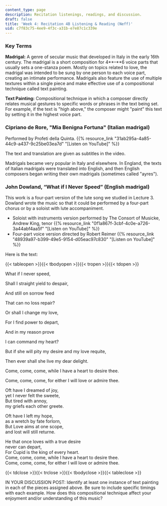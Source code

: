 ```yaml
---
content_type: page
description: Recitation listenings, readings, and discussion.
draft: false
title: 'Week 4: Recitation 4B Listening & Reading (Neff)'
uid: c7f83c75-4ee9-4f3c-a31b-e7e87c1c339e
---
```

### **Key Terms**

**Madrigal:** A genre of secular music that developed in Italy in the early 16th century. The madrigal is a short composition for 4**–**6 voice parts that usually sets a one-stanza poem. Mostly on topics related to love, the madrigal was intended to be sung by one person to each voice part, creating an intimate performance. Madrigals also feature the use of multiple textures within a single piece and make effective use of a compositional technique called text painting.

**Text Painting:** Compositional technique in which a composer directly relates musical gestures to specific words or phrases in the text being set. For example, if the text is "high above," the composer might "paint" this text by setting it in the highest voice part.

### Cipriano de Rore, "Mia Benigna Fortuna" (Italian madrigal)

Performed by Profeti della Quinta. {{% resource_link "31ab295a-4a85-44c9-a437-9c25be03ea7d" "[Listen on YouTube]" %}}

The text and translation are given as subtitles in the video.

Madrigals became very popular in Italy and elsewhere. In England, the texts of Italian madrigals were translated into English, and then English composers began writing their own madrigals (sometimes called "ayres").

### John Dowland, “What if I Never Speed” (English madrigal)

This work is a four-part version of the lute song we studied in Lecture 3. Dowland wrote the music so that it could be performed by a four-part chorus or by a soloist with lute accompaniment.

- Soloist with instruments version performed by The Consort of Musicke, Andrew King, tenor {{% resource_link "0f1a867f-3cbf-4c0e-a726-3a44abf4aa5f" "[Listen on YouTube]" %}}
- Four-part voice version directed by Robert Reimer {{% resource_link "48939a97-b399-49e5-9154-d05eac97c830" "[Listen on YouTube]" %}}

Here is the text:

{{< tableopen >}}{{< tbodyopen >}}{{< tropen >}}{{< tdopen >}}

What if I never speed, 

Shall I straight yield to despair, 

And still on sorrow feed 

That can no loss repair? 

Or shall I change my love, 

For I find power to depart, 

And in my reason prove 

I can command my heart? 

But if she will pity my desire and my love requite, 

Then ever shall she live my dear delight. 

Come, come, come, while I have a heart to desire thee. 

Come, come, come, for either I will love or admire thee. 

Oft have I dreamed of joy,     
yet I never felt the sweete,     
But tired with annoy,     
my griefs each other greete.

Oft have I left my hope,     
as a wretch by fate forlorn,     
But Love aims at one scope,     
and lost will still returne.

He that once loves with a true desire     
never can depart,     
For Cupid is the king of every heart.     
Come, come, come, while I have a heart to desire thee.     
Come, come, come, for either I will love or admire thee.

{{< tdclose >}}{{< trclose >}}{{< tbodyclose >}}{{< tableclose >}}

IN YOUR DISCUSSION POST: Identify at least one instance of text painting in each of the pieces assigned above. Be sure to include specific timings with each example. How does this compositional technique affect your enjoyment and/or understanding of this music?